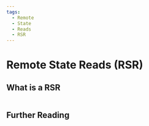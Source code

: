 ```yaml
---
tags:
  - Remote
  - State
  - Reads
  - RSR
---
```


# Remote State Reads (RSR)

## What is a RSR

```ocaml
```
## Further Reading

